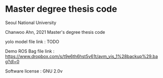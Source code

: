 # Master degree thesis code


Seoul National University

Chanwoo Ahn, 2021 Master's degree thesis code

yolo model file link : TODO 

Demo ROS Bag file link : https://www.dropbox.com/s/t9e6th6hst5v61t/avm_vis_1%28backup%29.bag?dl=0

Software license : GNU 2.0v


